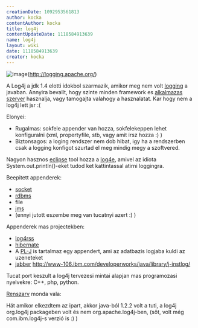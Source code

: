 ```yaml
---
creationDate: 1092953561813 
author: kocka 
contentAuthor: kocka 
title: log4j 
contentUpdateDate: 1118584913639 
name: log4j 
layout: wiki 
date: 1118584913639 
creator: kocka 
---
```

![image](http://logging.apache.org/log4j/docs/images/logo.jpg)(http://logging.apache.org/)

A Log4j a jdk 1.4 elotti idokbol szarmazik, amikor meg nem volt [logging](Logging.html) a javaban. Annyira bevallt, hogy szinte minden framework es [alkalmazas szerver](Alkalmazas%20Szerver.html) hasznalja, vagy tamogajta valahogy a hasznalatat. Kar hogy nem a log4j lett jsr :(

Elonyei:

*   Rugalmas: sokfele appender van hozza, sokfelekeppen lehet konfiguralni (xml, propertyfile, stb, vagy amit irsz hozza :) )
*   Biztonsagos: a loging rendszer nem dob hibat, igy ha a rendszerben csak a logging konfigot szurtad el meg mindig megy a szoftvered.



Nagyon hasznos [eclipse](Eclipse.html) tool hozza a [log4e](log4e.html), amivel az idiota System.out.println()-eket tudod ket kattintassal atirni loggingra.



Beepitett appenderek:
*   [socket](Missing.html)
*   [rdbms](RDBMS.html)
*   file
*   [jms](JMS.html)
*   (ennyi jutott eszembe meg van tucatnyi azert :) )



Appenderek mas projectekben:
*   [log4rss](log4rss.html)
*   [hibernate](Hibernate.html)
*   A [PL-J](PL-J.html) is tartalmaz egy appendert, ami az adatbazis logjaba kuldi az uzeneteket
*   [jabber](jabber.html) http://www-106.ibm.com/developerworks/java/library/j-instlog/



Tucat port keszult a log4j tervezesi mintai alapjan mas programozasi nyelvekre: C++, php, python.



[Renszarv](renszarv.html) monda vala:<br/>

Hát amikor elkezdtem az ipart, akkor java-ból 1.2.2 volt a tuti, a log4j org.log4j packageben volt és nem org.apache.log4j-ben, (sőt, volt még com.ibm.log4j-s verzió is :) )

